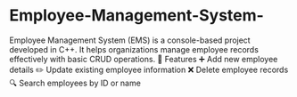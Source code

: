 # Employee-Management-System-
Employee Management System (EMS) is a console-based project developed in C++. It helps organizations manage employee records effectively with basic CRUD operations.  🔑 Features  ➕ Add new employee details  ✏️ Update existing employee information  ❌ Delete employee records  🔍 Search employees by ID or name  
